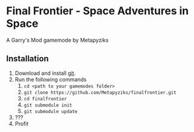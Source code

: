 # Final Frontier - Space Adventures in Space
A Garry's Mod gamemode by Metapyziks

## Installation
1. Download and install [git](http://git-scm.com/).
1. Run the following commands
    1. ``cd <path to your gamemodes folder>`` 
    1. ``git clone https://github.com/Metapyziks/finalfrontier.git``
    1. ``cd finalfrontier``
    1. ``git submodule init``
    1. ``git submodule update``
1. ???
1. Profit
